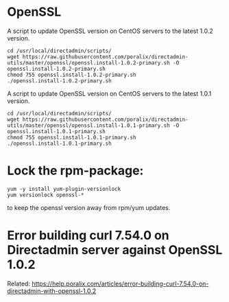 # OpenSSL

A script to update OpenSSL version on CentOS servers to the latest 1.0.2 version.

```
cd /usr/local/directadmin/scripts/
wget https://raw.githubusercontent.com/poralix/directadmin-utils/master/openssl/openssl.install-1.0.2-primary.sh -O openssl.install-1.0.2-primary.sh
chmod 755 openssl.install-1.0.2-primary.sh
./openssl.install-1.0.2-primary.sh
```


A script to update OpenSSL version on CentOS servers to the latest 1.0.1 version.

```
cd /usr/local/directadmin/scripts/
wget https://raw.githubusercontent.com/poralix/directadmin-utils/master/openssl/openssl.install-1.0.1-primary.sh -O openssl.install-1.0.1-primary.sh
chmod 755 openssl.install-1.0.1-primary.sh
./openssl.install-1.0.1-primary.sh
```

# Lock the rpm-package:

```
yum -y install yum-plugin-versionlock
yum versionlock openssl-*
```

to keep the openssl version away from rpm/yum updates.

# Error building curl 7.54.0 on Directadmin server against OpenSSL 1.0.2

Related: https://help.poralix.com/articles/error-building-curl-7.54.0-on-directadmin-with-openssl-1.0.2
